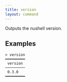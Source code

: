 ```yaml
---
title: version
layout: command
---
```


Outputs the nushell version.

## Examples 

```shell
> version
━━━━━━━━━
 version 
─────────
 0.3.0 
━━━━━━━━━
```
